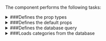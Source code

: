 The component performs the following tasks:

<details>
	<summary>###Defines the prop types

</summary>
</details>

<details>
	<summary>###Defines the default props

</summary>
</details>

<details>
	<summary>###Defines the database query

</summary>
</details>

<details>
	<summary>###Loads categories from the database

</summary>
* Excludes empty categories

</details>

